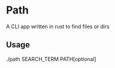 # Path

A CLI app written in rust to find files or dirs

## Usage

./path SEARCH_TERM PATH[optional]
